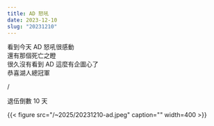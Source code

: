 ```yaml
---
title: AD 怒吼
date: 2023-12-10
slug: "20231210"
---
```


看到今天 AD 怒吼很感動\
還有那個死亡之瞪\
很久沒有看到 AD 這麼有企圖心了\
恭喜湖人總冠軍

/

退伍倒數 10 天

{{< figure src="/~2025/20231210-ad.jpeg" caption="" width=400 >}}
